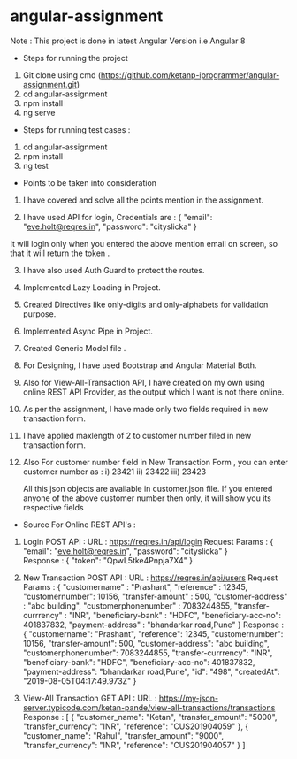 # angular-assignment

Note : This project is done in latest Angular Version i.e Angular 8

* Steps for running the project 

1.  Git clone using cmd (https://github.com/ketanp-iprogrammer/angular-assignment.git)
2. cd angular-assignment
3. npm install
4. ng serve

* Steps for running test cases : 

1. cd angular-assignment
2. npm install
3. ng test

* Points to be taken into consideration 

1. I have covered and solve all the points mention in the assignment.

2. I have used API for login, Credentials are :
                    {
                      "email": "eve.holt@reqres.in",
                       "password": "cityslicka"
                        } 

It will login only when you entered the above mention email on screen, so that it will return the token .

3. I have also used Auth Guard to protect the routes.

4. Implemented Lazy Loading in Project.

5. Created Directives like only-digits and only-alphabets for validation purpose.

6. Implemented Async Pipe in Project.

7. Created Generic Model file .

8. For Designing, I have used Bootstrap and Angular Material Both.

9. Also for View-All-Transaction API, I have created on my own using online REST API Provider, as the output which I want is not      there online.

10. As per the assignment, I have made only two fields required in new transaction form. 

11. I have applied maxlength of 2 to customer number filed in new transaction form.

13. Also For customer number field in New Transaction Form , you can enter customer number as : 
     i) 23421 ii) 23422 iii) 23423
     
     All this json objects are available in customer.json file.
     If you entered anyone of the above customer number then only, it will show you its respective fields

* Source For Online REST API's : 

1. Login POST API : 
      URL : https://reqres.in/api/login 
      Request Params : {
                      "email": "eve.holt@reqres.in",
                       "password": "cityslicka"
                        }  
      Response : {
                   "token": "QpwL5tke4Pnpja7X4"
                  }   

2. New Transaction POST API : 
      URL : https://reqres.in/api/users
      Request Params : {
                     "customername" : "Prashant",
                    "reference" : 12345,
                    "customernumber": 10156,
                     "transfer-amount" : 500,
                     "customer-address" : "abc building",
                     "customerphonenumber" : 7083244855,
                     "transfer-currrency" : "INR",
                       "beneficiary-bank" : "HDFC",
                       "beneficiary-acc-no": 401837832,
                       "payment-address" : "bhandarkar road,Pune"
                        }
        Response : {
                        "customername": "Prashant",
                        "reference": 12345,
                        "customernumber": 10156,
                        "transfer-amount": 500,
                        "customer-address": "abc building",
                        "customerphonenumber": 7083244855,
                        "transfer-currrency": "INR",
                        "beneficiary-bank": "HDFC",
                        "beneficiary-acc-no": 401837832,
                        "payment-address": "bhandarkar road,Pune",
                        "id": "498",
                        "createdAt": "2019-08-05T04:17:49.973Z"
                    }      
                    
3. View-All Transaction GET API :
         URL : https://my-json-server.typicode.com/ketan-pande/view-all-transactions/transactions
         Response : [
                        {
                          "customer_name": "Ketan",
                          "transfer_amount": "5000",
                          "transfer_currency": "INR",
                          "reference": "CUS201904059"
                        },
                        {
                          "customer_name": "Rahul",
                          "transfer_amount": "9000",
                          "transfer_currency": "INR",
                          "reference": "CUS201904057"
                        }
                    ]

                    
                    
                        



